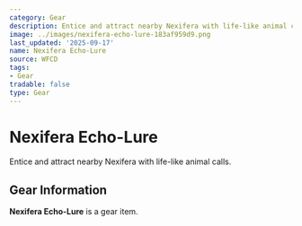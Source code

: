 ```yaml
---
category: Gear
description: Entice and attract nearby Nexifera with life-like animal calls.
image: ../images/nexifera-echo-lure-183af959d9.png
last_updated: '2025-09-17'
name: Nexifera Echo-Lure
source: WFCD
tags:
- Gear
tradable: false
type: Gear
---
```


# Nexifera Echo-Lure

Entice and attract nearby Nexifera with life-like animal calls.

## Gear Information

**Nexifera Echo-Lure** is a gear item.

